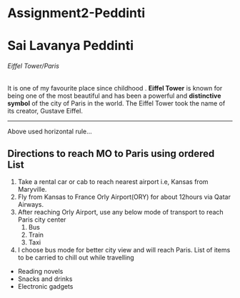 # Assignment2-Peddinti
# Sai Lavanya Peddinti
######  Eiffel Tower/Paris
It is one of my favourite place since childhood . **Eiffel Tower** is known for being one of the most beautiful and has been a powerful and __distinctive symbol__ of the city of Paris in the world. The Eiffel Tower took the name of its creator, Gustave Eiffel.

***

Above used horizontal rule...
## Directions to reach MO to Paris using ordered List
1. Take a rental car or cab to reach nearest airport i.e, Kansas from Maryville.
2. Fly from Kansas to France Orly Airport(ORY) for about 12hours via Qatar Airways.
3. After reaching Orly Airport, use any below mode of transport to reach Paris city center
    1. Bus
    2. Train
    3. Taxi
4. I choose bus mode for better city view and will reach Paris.
List of items to be carried to chill out while travelling
 - Reading novels
 - Snacks and drinks
 - Electronic gadgets